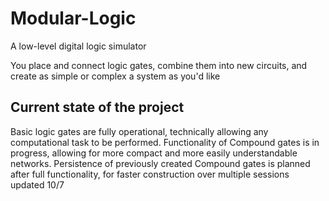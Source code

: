 # Modular-Logic
A low-level digital logic simulator

You place and connect logic gates, combine them into new circuits, and create as simple or complex a system as you'd like

## Current state of the project
Basic logic gates are fully operational, technically allowing any computational task to be performed.
Functionality of Compound gates is in progress, allowing for more compact and more easily understandable networks.
Persistence of previously created Compound gates is planned after full functionality, for faster construction over multiple sessions
updated 10/7
